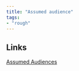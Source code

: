 ```yaml
---
title: "Assumed audience"
tags:
- "rough"
---
```



## Links
[Assumed Audiences](https://maggieappleton.com/assumed-audience)


